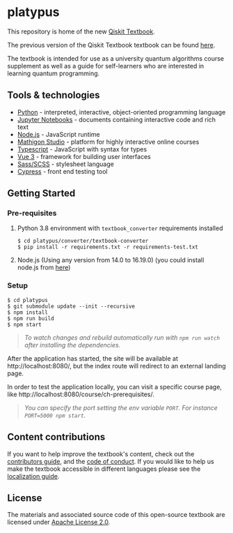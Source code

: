 # platypus
This repository is home of the new [Qiskit Textbook](https://qiskit.org/learn/).

The previous version of the Qiskit Textbook textbook can be found [here](https://github.com/qiskit-community/qiskit-textbook).

The textbook is intended for use as a university quantum algorithms course supplement as well as a guide for self-learners who are interested in learning quantum programming.

## Tools & technologies
- [Python](https://www.python.org/doc/) - interpreted, interactive, object-oriented programming language
- [Jupyter Notebooks](https://jupyter-notebook-beginner-guide.readthedocs.io/en/latest/what_is_jupyter.html) - documents containing interactive code and rich text
- [Node.js](https://nodejs.org/en/docs/) - JavaScript runtime
- [Mathigon Studio](https://github.com/mathigon/studio) - platform for highly interactive online courses
- [Typescript](https://www.typescriptlang.org/) - JavaScript with syntax for types
- [Vue 3](https://v3.vuejs.org/guide/introduction.html) - framework for building user interfaces
- [Sass/SCSS](https://sass-lang.com/documentation) - stylesheet language
- [Cypress](https://docs.cypress.io/) - front end testing tool

## Getting Started
### Pre-requisites
1. Python 3.8 environment with `textbook_converter` requirements installed

    ```
    $ cd platypus/converter/textbook-converter
    $ pip install -r requirements.txt -r requirements-test.txt
    ```

2. Node.js (Using any version from 14.0 to 16.19.0) (you could install node.js from [here](https://nodejs.org/en/download/))

### Setup

```
$ cd platypus
$ git submodule update --init --recursive
$ npm install
$ npm run build
$ npm start
```

> _To watch changes and rebuild automatically run with `npm run watch` after installing the dependencies._

After the application has started, the site will be available at http://localhost:8080/, but the index route will redirect to an external landing page.

In order to test the application locally, you can visit a specific course page, like http://localhost:8080/course/ch-prerequisites/.

> _You can specify the port setting the env variable `PORT`. For instance `PORT=5000 npm start`._

## Content contributions

If you want to help improve the textbook's content, check out the [contributors guide](CONTRIBUTING.md), and the [code of conduct](CODE_OF_CONDUCT.md). If you would like to help us make the textbook accessible in different languages please see the [localization guide](TRANSLATING.md).

## License
The materials and associated source code of this open-source textbook are licensed under [Apache License 2.0](https://github.com/Qiskit/platypus/blob/main/LICENSE).
